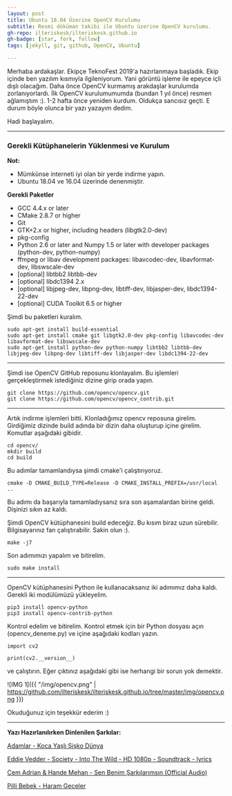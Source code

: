 ```yaml
---
layout: post
title: Ubuntu 18.04 Üzerine OpenCV Kurulumu
subtitle: Resmi döküman takibi ile Ubuntu üzerine OpenCV kurulumu. 
gh-repo: ilteriskesk/ilteriskesk.github.io
gh-badge: [star, fork, follow]
tags: [jekyll, git, github, OpenCV, Ubuntu]

---
```


Merhaba ardakaşlar. Ekipçe TeknoFest 2019'a hazırlanmaya başladık. Ekip içinde ben yazılım kısmıyla ilgileniyorum.
Yani görüntü işleme ile epeyce içli dışlı olacağım. Daha önce OpenCV kurmamış arakdaşlar kurulumda zorlanıyorlardı. İlk 
OpenCV kurulumumumda (bundan 1 yıl önce) resmen ağlamıştım :). 1-2 hafta önce yeniden kurdum. Oldukça sancısız geçti. E 
durum böyle olunca bir yazı yazayım dedim.

Hadi başlayalım.

---------------------------------------

### Gerekli Kütüphanelerin Yüklenmesi ve Kurulum

**Not:**

* Mümkünse interneti iyi olan bir yerde indirme yapın.
* Ubuntu 18.04 ve 16.04 üzerinde denenmiştir.

**Gerekli Paketler**

* GCC 4.4.x or later
* CMake 2.8.7 or higher
* Git
* GTK+2.x or higher, including headers (libgtk2.0-dev)
* pkg-config
* Python 2.6 or later and Numpy 1.5 or later with developer packages (python-dev, python-numpy)
* ffmpeg or libav development packages: libavcodec-dev, libavformat-dev, libswscale-dev
* [optional] libtbb2 libtbb-dev
* [optional] libdc1394 2.x
* [optional] libjpeg-dev, libpng-dev, libtiff-dev, libjasper-dev, libdc1394-22-dev
* [optional] CUDA Toolkit 6.5 or higher

Şimdi bu paketleri kuralım.

```
sudo apt-get install build-essential
sudo apt-get install cmake git libgtk2.0-dev pkg-config libavcodec-dev libavformat-dev libswscale-dev
sudo apt-get install python-dev python-numpy libtbb2 libtbb-dev libjpeg-dev libpng-dev libtiff-dev libjasper-dev libdc1394-22-dev
```

---------------------------------------

Şimdi ise OpenCV GitHub reposunu klonlayalım. Bu işlemleri gerçekleştirmek istediğiniz dizine girip orada yapın.

```
git clone https://github.com/opencv/opencv.git
git clone https://github.com/opencv/opencv_contrib.git
```

---------------------------------------

Artık indirme işlemleri bitti. Klonladığımız opencv reposuna girelim. Girdiğimiz dizinde build adında bir dizin daha
oluşturup içine girelim. Komutlar aşağıdaki gibidir.

```
cd opencv/
mkdir build
cd build
```

Bu adımlar tamamlandıysa şimdi cmake'i çalıştırıyoruz.

```
cmake -D CMAKE_BUILD_TYPE=Release -D CMAKE_INSTALL_PREFIX=/usr/local ..
```

Bu adımı da başarıyla tamamladıysanız sıra son aşamalardan birine geldi. Dişinizi sıkın az kaldı.

Şimdi OpenCV kütüphanesini build edeceğiz. Bu kısım biraz uzun sürebilir. Bilgisayarınız fan çalıştırabilir. Sakin
olun :).

```
make -j7
```

Son adımımızı yapalım ve bitirelim.

```
sudo make install
```

---------------------------------------

OpenCV kütüphanesini Python ile kullanacaksanız iki adımımız daha kaldı. Gerekli iki modülümüzü yükleyelim.

```
pip3 install opencv-python
pip3 install opencv-contrib-python
```

Kontrol edelim ve bitirelim. Kontrol etmek için bir Python dosyası açın (opencv_deneme.py) ve içine aşağıdaki kodları yazın.

```
import cv2

print(cv2.__version__)
```

ve çalıştırın. Eğer çıktınız aşağıdaki gibi ise herhangi bir sorun yok demektir.

![IMG 1]({{ "/img/opencv.png" | https://github.com/ilteriskesk/ilteriskesk.github.io/tree/master/img/opencv.png }})

Okuduğunuz için teşekkür ederim :)

---------------------------------------

**Yazı Hazırlanılırken Dinlenilen Şarkılar:**

[Adamlar - Koca Yaşlı Şişko Dünya](https://www.youtube.com/watch?v=ehanblxZeA4)

[Eddie Vedder - Society - Into The Wild - HD 1080p - Soundtrack - lyrics](https://www.youtube.com/watch?v=cl4cLEToPfc)

[Cem Adrian & Hande Mehan - Sen Benim Şarkılarımsın (Official Audio)](https://www.youtube.com/watch?v=brRnhthvnKs)

[Pilli Bebek - Haram Geceler](https://www.youtube.com/watch?v=a4ddJyBkRVo)
